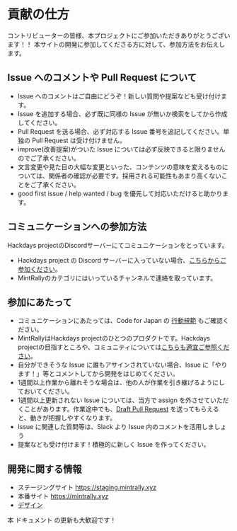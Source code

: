 # 貢献の仕方

コントリビューターの皆様、本プロジェクトにご参加いただきありがとうございます！！
本サイトの開発に参加してくださる方に対して、参加方法をお伝えします。

## Issue へのコメントや Pull Request について

- Issue へのコメントはご自由にどうぞ！新しい質問や提案なども受け付けます。
- Issue を追加する場合、必ず既に同様の Issue が無いか検索をしてから作成してください。
- Pull Request を送る場合、必ず対応する Issue 番号を追記してください。単独の Pull Request は受け付けません。
- improve(改善提案)がついた Issue については必ず反映できると限りませんのでご了承ください。
- 文言変更や見た目の大幅な変更といった、コンテンツの意味を変えるものについては、関係者の確認が必要です。採用される可能性もあまり高くないことをご了承ください。
- good first issue / help wanted / bug を優先して対応いただけると助かります。

## コミュニケーションへの参加方法
Hackdays projectのDiscordサーバーにてコミュニケーションをとっています。

- Hackdays project の Discord サーバーに入っていない場合、[こちらからご参加ください](https://discord.com/invite/4hJefCEYKS)。
- MintRallyのカテゴリにはいっているチャンネルで連絡を取っています。

## 参加にあたって

- コミュニケーションにあたっては、Code for Japan の [行動規範](https://github.com/codeforjapan/codeofconduct) もご確認ください。
- MintRallyはHackdays projectのひとつのプロダクトです。Hackdays projectの目指すところや、コミュニティについては[こちらも適宜ご参照ください](https://hackdays.notion.site/HackDays-Onboarding-e49abeee55354d689083cf08051cd022?pvs=4)。
- 自分ができそうな Issue に誰もアサインされていない場合、Issue に「やります！」等とコメントしてから開発をはじめてください。
- 1週間以上作業から離れそうな場合は、他の人が作業を引き継げるようにしておいてください。
- 1週間以上更新されない Issue については、当方で assign を外させていただくことがあります。作業途中でも、[Draft Pull Request](https://qiita.com/tatane616/items/13da1b6797a7b871ad58) を送ってもらえると、動きが把握しやすくなります。
- Issue に関連した質問等は、Slack より Issue 内のコメントを活用しましょう
- 提案なども受け付けます！積極的に新しく Issue を作ってください。

## 開発に関する情報

- ステージングサイト https://staging.mintrally.xyz
- 本番サイト https://mintrally.xyz
- [デザイン](https://www.figma.com/file/2nSRPWq4BjKPlQzd3M7CXs/MintRally?type=design&node-id=1408%3A8268&mode=design&t=dfknjmo25CTROn6B-1)

本 ドキュメント の更新も大歓迎です！
